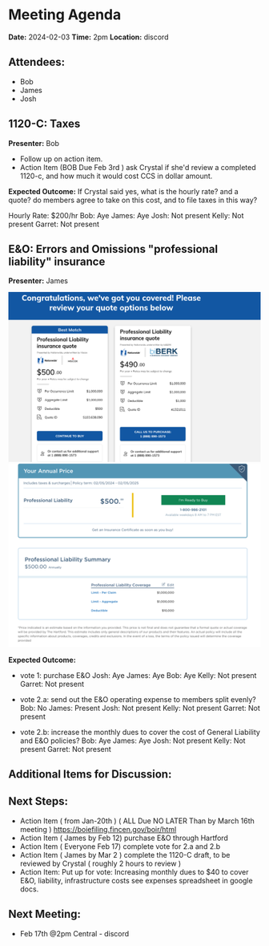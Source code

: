 # Meeting Agenda

**Date:**  2024-02-03
**Time:**   2pm
**Location:**   discord

## Attendees:   
- Bob
- James
- Josh

## 1120-C: Taxes

**Presenter:** Bob

- Follow up on action item.
- Action Item (BOB Due Feb 3rd ) ask Crystal if she'd review a completed 1120-c, and how much it would cost CCS in dollar amount.

**Expected Outcome:** If Crystal said yes, what is the hourly rate? and a quote? do members agree to take on this cost, and to file taxes in this way?

Hourly Rate: $200/hr
Bob: Aye
James: Aye
Josh: Not present
Kelly: Not present
Garret: Not present


## E&O: Errors and Omissions "professional liability" insurance

**Presenter:** James

![Quoted prices for E&O](../files/2024-02-03_11-57.png) 
![Quoted prices for E&O](../files/2024-02-03_12-10.png)


**Expected Outcome:** 

- vote 1: purchase E&O
Josh: Aye
James: Aye
Bob: Aye
Kelly: Not present
Garret: Not present

- vote 2.a: send out the E&O operating expense to members split evenly?
Bob: No
James: Present
Josh: Not present
Kelly: Not present
Garret: Not present

- vote 2.b: increase the monthly dues to cover the cost of General Liability and E&O policies? 
Bob: Aye
James: Aye
Josh: Not present
Kelly: Not present
Garret: Not present



## Additional Items for Discussion:



## Next Steps:

- Action Item ( from Jan-20th ) ( ALL Due NO LATER Than by March 16th meeting ) https://boiefiling.fincen.gov/boir/html
- Action Item ( James by Feb 12) purchase E&O through Hartford
- Action Item ( Everyone Feb 17) complete vote for 2.a and 2.b
- Action Item ( James by Mar 2 ) complete the 1120-C draft, to be reviewed by Crystal ( roughly 2 hours to review )
- Action Item: Put up for vote: Increasing monthly dues to $40 to cover E&O, liability, infrastructure costs see expenses spreadsheet in google docs.

## Next Meeting:

- Feb 17th @2pm Central - discord
